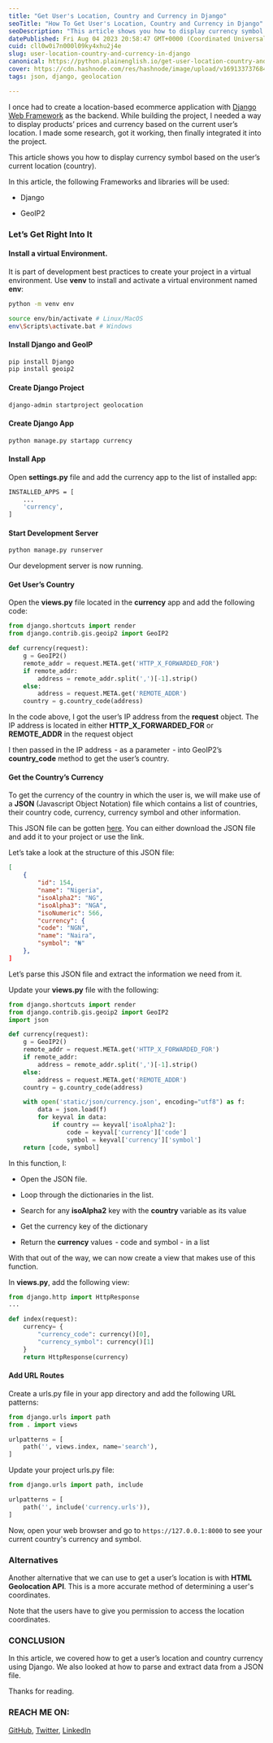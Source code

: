 ```yaml
---
title: "Get User's Location, Country and Currency in Django"
seoTitle: "How To Get User's Location, Country and Currency in Django"
seoDescription: "This article shows you how to display currency symbol based on the user’s current location (country)."
datePublished: Fri Aug 04 2023 20:58:47 GMT+0000 (Coordinated Universal Time)
cuid: cll0w0i7n000l09ky4xhu2j4e
slug: user-location-country-and-currency-in-django
canonical: https://python.plainenglish.io/get-user-location-country-and-currency-in-django-c808bdedba6d
cover: https://cdn.hashnode.com/res/hashnode/image/upload/v1691337376842/77214e21-b5ea-4110-b730-8a07fc435a35.jpeg
tags: json, django, geolocation

---
```


I once had to create a location-based ecommerce application with [Django Web Framework](https://www.djangoproject.com/) as the backend. While building the project, I needed a way to display products’ prices and currency based on the current user’s location. I made some research, got it working, then finally integrated it into the project.

This article shows you how to display currency symbol based on the user’s current location (country).

In this article, the following Frameworks and libraries will be used:

* Django
    
* GeoIP2
    

### Let’s Get Right Into It

#### Install a virtual Environment.

It is part of development best practices to create your project in a virtual environment. Use **venv** to install and activate a virtual environment named **env**:

```bash
python -m venv env

source env/bin/activate # Linux/MacOS
env\Scripts\activate.bat # Windows
```

#### Install Django and GeoIP

```bash
pip install Django
pip install geoip2
```

#### Create Django Project

```bash
django-admin startproject geolocation
```

#### Create Django App

```bash
python manage.py startapp currency
```

#### Install App

Open **settings.py** file and add the currency app to the list of installed app:

```bash
INSTALLED_APPS = [
    ...
    'currency',
]
```

#### Start Development Server

```bash
python manage.py runserver
```

Our development server is now running.

#### Get User’s Country

Open the **views.py** file located in the **currency** app and add the following code:

```python
from django.shortcuts import render
from django.contrib.gis.geoip2 import GeoIP2

def currency(request):
    g = GeoIP2()
    remote_addr = request.META.get('HTTP_X_FORWARDED_FOR')
    if remote_addr:
        address = remote_addr.split(',')[-1].strip()
    else:
        address = request.META.get('REMOTE_ADDR')
    country = g.country_code(address)
```

In the code above, I got the user’s IP address from the **request** object. The IP address is located in either **HTTP\_X\_FORWARDED\_FOR** or **REMOTE\_ADDR** in the request object

I then passed in the IP address  - as a parameter  - into GeoIP2’s **country\_code** method to get the user’s country.

#### Get the Country’s Currency

To get the currency of the country in which the user is, we will make use of a **JSON** (Javascript Object Notation) file which contains a list of countries, their country code, currency, currency symbol and other information.

This JSON file can be gotten [here](https://gist.github.com/portapipe/a28cd7a9f8aa3409af9171480efcc090). You can either download the JSON file and add it to your project or use the link.

Let’s take a look at the structure of this JSON file:

```json
[
    {
        "id": 154,
        "name": "Nigeria",
        "isoAlpha2": "NG",
        "isoAlpha3": "NGA",
        "isoNumeric": 566,
        "currency": {
        "code": "NGN",
        "name": "Naira",
        "symbol": "₦"
    },
]
```

Let’s parse this JSON file and extract the information we need from it.

Update your **views.py** file with the following:

```python
from django.shortcuts import render
from django.contrib.gis.geoip2 import GeoIP2
import json

def currency(request):
    g = GeoIP2()
    remote_addr = request.META.get('HTTP_X_FORWARDED_FOR')
    if remote_addr:
        address = remote_addr.split(',')[-1].strip()
    else:
        address = request.META.get('REMOTE_ADDR')
    country = g.country_code(address)

    with open('static/json/currency.json', encoding="utf8") as f:
        data = json.load(f)
        for keyval in data:
            if country == keyval['isoAlpha2']:
                code = keyval['currency']['code']
                symbol = keyval['currency']['symbol']
    return [code, symbol]
```

In this function, I:

* Open the JSON file.
    
* Loop through the dictionaries in the list.
    
* Search for any **isoAlpha2** key with the **country** variable as its value
    
* Get the currency key of the dictionary
    
* Return the **currency** values  - code and symbol -  in a list
    

With that out of the way, we can now create a view that makes use of this function.

In **views.py**, add the following view:

```python
from django.http import HttpResponse
...

def index(request):
    currency= {
        "currency_code": currency()[0],
        "currency_symbol": currency()[1]
    }
    return HttpResponse(currency)
```

#### Add URL Routes

Create a urls.py file in your app directory and add the following URL patterns:

```python
from django.urls import path
from . import views

urlpatterns = [
    path('', views.index, name='search'),
]
```

Update your project urls.py file:

```python
from django.urls import path, include

urlpatterns = [
    path('', include('currency.urls')),
]
```

Now, open your web browser and go to `https://127.0.0.1:8000` to see your current country's currency and symbol.

### Alternatives

Another alternative that we can use to get a user’s location is with **HTML Geolocation API**. This is a more accurate method of determining a user's coordinates.

Note that the users have to give you permission to access the location coordinates.

### CONCLUSION

In this article, we covered how to get a user’s location and country currency using Django. We also looked at how to parse and extract data from a JSON file.

Thanks for reading.

### REACH ME ON:

[GitHub](https://github.com/Dheelyte), [Twitter](https://twitter.com/DelightGbolahan), [LinkedIn](https://www.linkedin.com/in/delight-olagbuji)